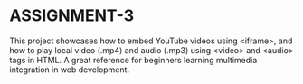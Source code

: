 # ASSIGNMENT-3
This project showcases how to embed YouTube videos using &lt;iframe>, and how to play local video (.mp4) and audio (.mp3) using &lt;video> and &lt;audio> tags in HTML. A great reference for beginners learning multimedia integration in web development.
